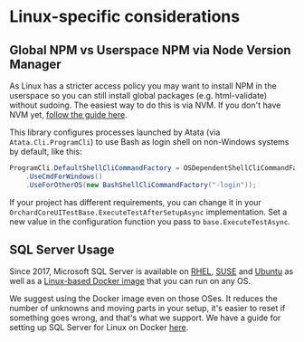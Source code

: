 # Linux-specific considerations

## Global NPM vs Userspace NPM via Node Version Manager

As Linux has a stricter access policy you may want to install NPM in the userspace so you can still install global packages (e.g. html-validate) without sudoing. The easiest way to do this is via NVM. If you don't have NVM yet, [follow the guide here](https://github.com/Lombiq/NPM-Targets/tree/dev#global-npm-vs-userspace-npm-via-node-version-manager-on-linux).

This library configures processes launched by Atata (via `Atata.Cli.ProgramCli`) to use Bash as login shell on non-Windows systems by default, like this:

```csharp
ProgramCli.DefaultShellCliCommandFactory = OSDependentShellCliCommandFactory
    .UseCmdForWindows()
    .UseForOtherOS(new BashShellCliCommandFactory("-login"));
```

If your project has different requirements, you can change it in your `OrchardCoreUITestBase.ExecuteTestAfterSetupAsync` implementation. Set a new value in the configuration function you pass to `base.ExecuteTestAsync`.

## SQL Server Usage

Since 2017, Microsoft SQL Server is available on [RHEL](https://www.redhat.com/en/technologies/linux-platforms/enterprise-linux), [SUSE](https://www.suse.com/products/server/) and [Ubuntu](https://ubuntu.com/) as well as a [Linux-based Docker image](https://hub.docker.com/_/microsoft-mssql-server) that you can run on any OS.

We suggest using the Docker image even on those OSes. It reduces the number of unknowns and moving parts in your setup, it's easier to reset if something goes wrong, and that's what we support. We have a guide for setting up SQL Server for Linux on Docker [here](Configuration.md#using-sql-server-from-a-docker-container).
